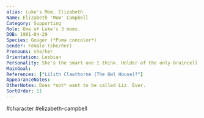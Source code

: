 ```yaml
---
alias: Luke's Mom, Elizabeth
Name: Elizabeth 'Mom' Campbell
Category: Supporting
Role: One of Luke's 3 moms.
DOB: 1961-04-29
Species: Gouger (*Puma concolor*)
Gender: Female (she/her)
Pronouns: she/her
Orientation: Lesbian
Personality: She's the smart one I think. Holder of the only braincell in the entire Campbell family.
MainGoal:
References: ["Lilith Clawthorne (The Owl House)?"]
AppearanceNotes:
OtherNotes: Does *not* want to be called Liz. Ever.
SortOrder: 11
---
```


#character #elizabeth-campbell